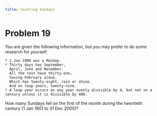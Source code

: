 ```yaml
---
title: Counting Sundays
---
```

# Problem 19

You are given the following information, but you may prefer to do some research for yourself.

    * 1 Jan 1900 was a Monday.
    * Thirty days has September,
      April, June and November.
      All the rest have thirty-one,
      Saving February alone,
      Which has twenty-eight, rain or shine.
      And on leap years, twenty-nine.
    * A leap year occurs on any year evenly divisible by 4, but not on a century unless it is divisible by 400.

How many Sundays fell on the first of the month during the twentieth century (1 Jan 1901 to 31 Dec 2000)?
